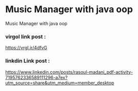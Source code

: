 # Music Manager with java oop
 Music Manager with java oop

### virgol link post : 
https://vrgl.ir/4dfvG

### linkdin Link post : 

https://www.linkedin.com/posts/rasoul-madani_pdf-activity-7195762336589111296-a7ex?utm_source=share&utm_medium=member_desktop
